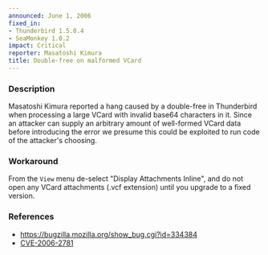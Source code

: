 ```yaml
---
announced: June 1, 2006
fixed_in:
- Thunderbird 1.5.0.4
- SeaMonkey 1.0.2
impact: Critical
reporter: Masatoshi Kimura
title: Double-free on malformed VCard
---
```


<h3>Description</h3>

<p>Masatoshi Kimura reported a hang caused by a double-free in Thunderbird
when processing a large VCard with invalid base64 characters in it.
Since an attacker can supply an arbitrary amount of
well-formed VCard data before introducing the error we presume this could
be exploited to run code of the attacker's choosing.</p>

<h3>Workaround</h3>

<p>From the <code>View</code> menu de-select "Display Attachments Inline", and do not open
any VCard attachments (.vcf extension) until you upgrade to a fixed version.</p>

<h3>References</h3>

<ul>
<li><a href="https://bugzilla.mozilla.org/show_bug.cgi?id=334384">
https://bugzilla.mozilla.org/show_bug.cgi?id=334384</a></li>
<li><a class="ex-ref" href="http://www.cve.mitre.org/cgi-bin/cvename.cgi?name=CVE-2006-2781">CVE-2006-2781</a></li>
</ul>



